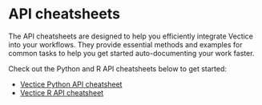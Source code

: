 # API cheatsheets

The API cheatsheets are designed to help you efficiently integrate Vectice into your workflows. They provide essential methods and examples for common tasks to help you get started auto-documenting your work faster.&#x20;

Check out the Python and R API cheatsheets below to get started:

* [Vectice Python API cheatsheet](vectice-python-api-cheatsheet.md)
* [Vectice R API cheatsheet](vectice-r-api-cheatsheet.md)

